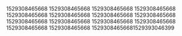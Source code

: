 1529308465668
1529308465668
1529308465668
1529308465668
1529308465668
1529308465668
1529308465668
1529308465668
1529308465668
1529308465668
1529308465668
1529308465668
1529308465668
1529308465668
15293084656681529393046399